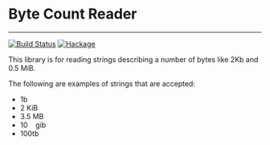 # Byte Count Reader
-------------------

[![Build Status](https://app.travis-ci.com/danielrolls/byte-count-reader.svg?branch=master)](https://app.travis-ci.com/danielrolls/byte-count-reader)
[![Hackage](https://img.shields.io/hackage/v/byte-count-reader.svg)][hackage]

This library is for reading strings describing a number of bytes like 2Kb and 0.5 MiB.

The following are examples of strings that are accepted:
- 1b
- 2 KiB
- 3.5 MB
- 10 &nbsp;&nbsp; gib
- 100tb

[hackage]: http://hackage.haskell.org/package/byte-count-reader "Hackage"
